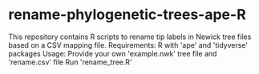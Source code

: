 # rename-phylogenetic-trees-ape-R
This repository contains R scripts to rename tip labels in Newick tree files based on a CSV mapping file. 
Requirements: R with 'ape' and 'tidyverse' packages
Usage: Provide your own 'example.nwk' tree file and 'rename.csv' file
Run 'rename_tree.R'
